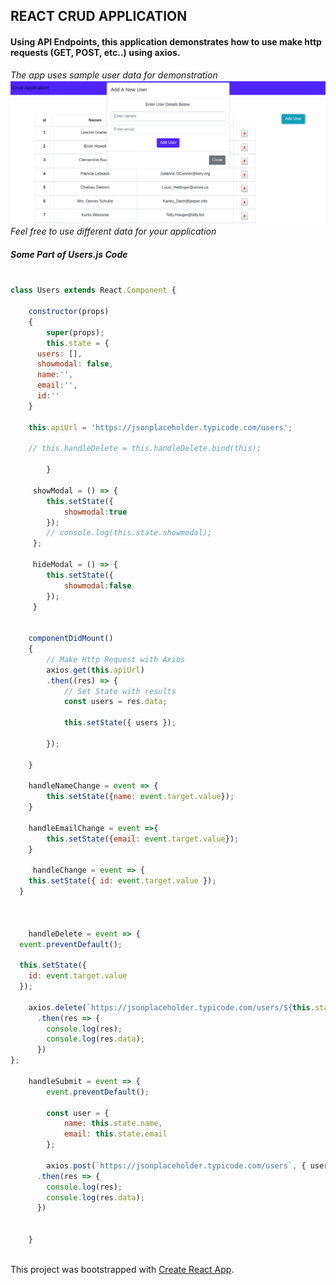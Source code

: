 ## REACT CRUD APPLICATION

#### Using API Endpoints, this application demonstrates how to use make http requests (GET, POST, etc..) using axios.



*The app uses sample user data for demonstration*
![alt text](react.png "Add User Modal")
_Feel free to use different data for your application_

##### Some Part of Users.js Code 

```jsx

class Users extends React.Component {

 	constructor(props)
 	{
 		super(props);
 		this.state = {
      users: [],
      showmodal: false,
      name:'',
      email:'',
      id:''
    }

    this.apiUrl = 'https://jsonplaceholder.typicode.com/users';

    // this.handleDelete = this.handleDelete.bind(this);
	
	 	}

	 showModal = () => {
	 	this.setState({
	 		showmodal:true
	 	});
	 	// console.log(this.state.showmodal);
	 };

	 hideModal = () => {
	 	this.setState({
	 		showmodal:false
	 	});
	 }


 	componentDidMount()
 	{
 		// Make Http Request with Axios
 		axios.get(this.apiUrl)
 		.then((res) => {
 			// Set State with results
 			const users = res.data;

        	this.setState({ users });

 		});

 	}

 	handleNameChange = event => {
 		this.setState({name: event.target.value});
 	}

 	handleEmailChange = event =>{
 		this.setState({email: event.target.value});
 	}

 	 handleChange = event => {
    this.setState({ id: event.target.value });
  }

 	

    handleDelete = event => {
  event.preventDefault();

  this.setState({
  	id: event.target.value
  });

    axios.delete(`https://jsonplaceholder.typicode.com/users/${this.state.id}`)
      .then(res => {
        console.log(res);
        console.log(res.data);
      })
};

 	handleSubmit = event => {
 		event.preventDefault();

 		const user = {
 			name: this.state.name,
 			email: this.state.email
 		};

 		axios.post(`https://jsonplaceholder.typicode.com/users`, { user })
      .then(res => {
        console.log(res);
        console.log(res.data);
      })


 	}



```


This project was bootstrapped with [Create React App](https://github.com/facebookincubator/create-react-app).
